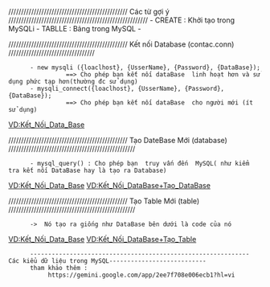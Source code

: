 ///////////////////////////////////////////////    Các từ gợi ý  ///////////////////////////////////////////////////////
          - CREATE  :  Khởi tạo trong MySQLi
          - TABLLE  :  Bảng trong MySQL
          -




///////////////////////////////////////////////    Kết nối Database (contac.conn)    //////////////////////////////////
          
          - new mysqli ({loaclhost}, {UsserName}, {Password}, {DataBase});
                    ==> Cho phép bạn kết nối dataBase  linh hoạt hơn và sử dụng phức tạp hơn(thường đc sử dụng)
          - mysqli_connect({loaclhost}, {UsserName}, {Password}, {DataBase});
                    ==> Cho phép bạn kết nối dataBase  cho người mới (ít sử dụng)
                    
[VD:Kết_Nối_Data_Base](./tk_Connect_DataBase.php)

///////////////////////////////////////////////    Tạo DateBase Mới (database)  //////////////////////////////////////////////////

          - mysql_query() : Cho phép bạn  truy vấn đến  MySQL( như kiểm tra kết nối DataBase hay là tạo ra Database)

[VD:Kết_Nối_Data_Base](./tk_Connect_DataBase.php)
[VD:Kết_Nối_DataBase+Tạo_DataBase](./tk_Tạo_Data_Base.php)


///////////////////////////////////////////////    Tạo Table Mới  (table) ////////////////////////////////////////////////// 

          ->  Nó tạo ra giống như DataBase bên dưới là code của nó
          
[VD:Kết_Nối_Data_Base](./tk_Connect_DataBase.php)
[VD:Kết_Nối_DataBase+Tạo_Table](./tk_Tạo_Table.php)

          ------------------------------------------------------------- Các kiểu dữ liệu trong MySQL---------------------------
          tham khảo thêm :
               https://gemini.google.com/app/2ee7f708e006ecb1?hl=vi